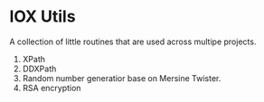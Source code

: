 # IOX Utils
A collection of little routines that are used across multipe projects.

1. XPath
1. DDXPath
1. Random number generatior base on Mersine Twister.
1. RSA encryption